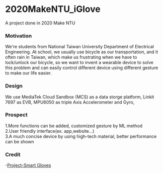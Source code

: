 # 2020MakeNTU_iGlove

A project done in 2020 Make NTU

### Motivation

We're students from National Taiwan University Department of Electrical Engineering. At school, we usually use bicycle as our transportation, and it often rain in Taiwan, which make us frustrating when we have to lock/unlock our bicycle, so we want to invent a wearable device to solve this problem and can easily control different device using different gesture to make our life easier.

### Design

We use MediaTek Cloud Sandbox (MCS) as a data storge platform, Linkit 7697 as EVB, MPU6050 as triple Axis Accelerometer and Gyro,

### Prospect

1.More functions can be added, customized gesture by ML method  
2.User friendly interface(ex. app,website...)  
3.A much concise device by using high-tech material, better performance can be shown  

### Credit

-[Project-Smart Gloves](https://www.easonchang.com/2018/04/01/smart-gloves/?fbclid=IwAR0YglbQd3nO9DZZoqx5LU5eKvquvqwsBpTWcEG0fowhfSUqHzgriBusZyA#程式碼)